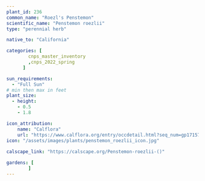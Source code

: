 ```yaml
---
plant_id: 236 
common_name: "Roezl's Penstemon"
scientific_name: "Penstemon roezlii"
type: "perennial herb"

native_to: "California"

categories: [
        cnps_master_inventory
        ,cnps_2022_spring
      ]

sun_requirements:
  - "Full Sun"
# min then max in feet
plant_size:
  - height: 
    - 0.5 
    - 1.8

icon_attribution: 
    name: "Calflora"
    url: "https://www.calflora.org/entry/occdetail.html?seq_num=gp17157"
icon: "/assets/images/plants/penstemon_roezlii_icon.jpg"
 
calscape_link: "https://calscape.org/Penstemon-roezlii-()"

gardens: [
        ]
---
```

